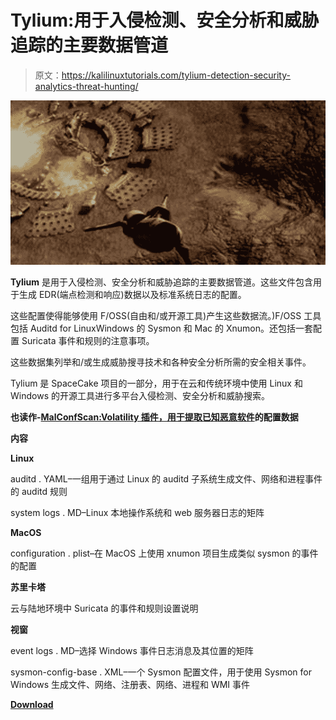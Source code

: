 # Tylium:用于入侵检测、安全分析和威胁追踪的主要数据管道

> 原文：<https://kalilinuxtutorials.com/tylium-detection-security-analytics-threat-hunting/>

[![Tylium : Primary Data Pipelines For Intrusion Detection, Security Analytics & Threat Hunting](img//ea06d8960de8ab1979a579f5e58f192a.png "Tylium : Primary Data Pipelines For Intrusion Detection, Security Analytics & Threat Hunting")](https://1.bp.blogspot.com/-2pgxWdL8eLI/XaVQjZ_P8MI/AAAAAAAAC7Q/Vs7Kb62WxyoyJKz2Am1wu_N_fQ0Xpuh2gCLcBGAsYHQ/s1600/300px-HandofGod.png)

**Tylium** 是用于入侵检测、安全分析和威胁追踪的主要数据管道。这些文件包含用于生成 EDR(端点检测和响应)数据以及标准系统日志的配置。

这些配置使得能够使用 F/OSS(自由和/或开源工具)产生这些数据流。)F/OSS 工具包括 Auditd for LinuxWindows 的 Sysmon 和 Mac 的 Xnumon。还包括一套配置 Suricata 事件和规则的注意事项。

这些数据集列举和/或生成威胁搜寻技术和各种安全分析所需的安全相关事件。

Tylium 是 SpaceCake 项目的一部分，用于在云和传统环境中使用 Linux 和 Windows 的开源工具进行多平台入侵检测、安全分析和威胁搜索。

**也读作-[MalConfScan:Volatility 插件，用于提取已知恶意软件](https://kalilinuxtutorials.com/malconfscan-extracts-configuration-data-malware/)的配置数据**

**内容**

**Linux**

auditd . YAML–一组用于通过 Linux 的 auditd 子系统生成文件、网络和进程事件的 auditd 规则

system logs . MD–Linux 本地操作系统和 web 服务器日志的矩阵

**MacOS**

configuration . plist–在 MacOS 上使用 xnumon 项目生成类似 sysmon 的事件的配置

**苏里卡塔**

云与陆地环境中 Suricata 的事件和规则设置说明

**视窗**

event logs . MD–选择 Windows 事件日志消息及其位置的矩阵

sysmon-config-base . XML–一个 Sysmon 配置文件，用于使用 Sysmon for Windows 生成文件、网络、注册表、网络、进程和 WMI 事件

[**Download**](https://github.com/randomuserid/Tylium)